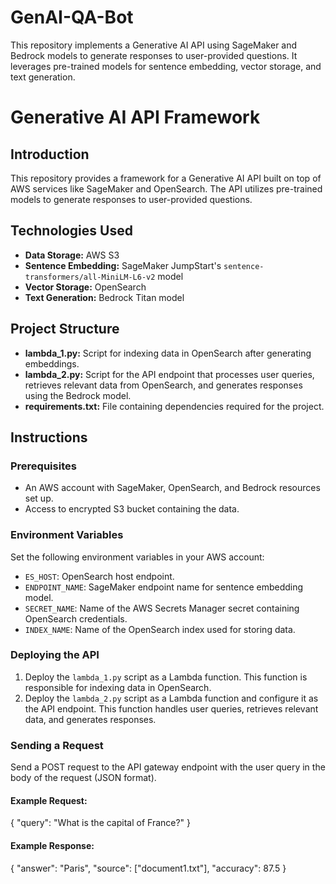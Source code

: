 # GenAI-QA-Bot
This repository implements a Generative AI API using SageMaker and Bedrock models to generate responses to user-provided questions. It leverages pre-trained models for sentence embedding, vector storage, and text generation.


# Generative AI API Framework

## Introduction

This repository provides a framework for a Generative AI API built on top of AWS services like SageMaker and OpenSearch. The API utilizes pre-trained models to generate responses to user-provided questions.

## Technologies Used

- **Data Storage:** AWS S3
- **Sentence Embedding:** SageMaker JumpStart's `sentence-transformers/all-MiniLM-L6-v2` model
- **Vector Storage:** OpenSearch
- **Text Generation:** Bedrock Titan model

## Project Structure

- **lambda_1.py:** Script for indexing data in OpenSearch after generating embeddings.
- **lambda_2.py:** Script for the API endpoint that processes user queries, retrieves relevant data from OpenSearch, and generates responses using the Bedrock model.
- **requirements.txt:** File containing dependencies required for the project.

## Instructions

### Prerequisites

- An AWS account with SageMaker, OpenSearch, and Bedrock resources set up.
- Access to encrypted S3 bucket containing the data.

### Environment Variables

Set the following environment variables in your AWS account:

- `ES_HOST`: OpenSearch host endpoint.
- `ENDPOINT_NAME`: SageMaker endpoint name for sentence embedding model.
- `SECRET_NAME`: Name of the AWS Secrets Manager secret containing OpenSearch credentials.
- `INDEX_NAME`: Name of the OpenSearch index used for storing data.

### Deploying the API

1. Deploy the `lambda_1.py` script as a Lambda function. This function is responsible for indexing data in OpenSearch.
2. Deploy the `lambda_2.py` script as a Lambda function and configure it as the API endpoint. This function handles user queries, retrieves relevant data, and generates responses.

### Sending a Request

Send a POST request to the API gateway endpoint with the user query in the body of the request (JSON format).

#### Example Request:

{
  "query": "What is the capital of France?"
}


#### Example Response:
{
  "answer": "Paris",
  "source": ["document1.txt"],
  "accuracy": 87.5
}

